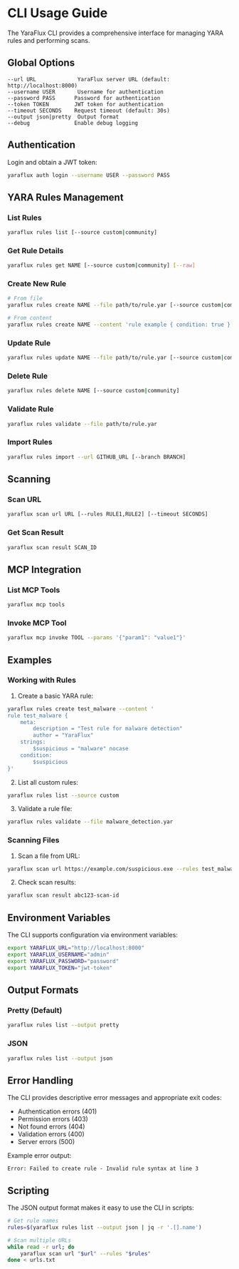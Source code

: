 # CLI Usage Guide

The YaraFlux CLI provides a comprehensive interface for managing YARA rules and performing scans.

## Global Options

```
--url URL             YaraFlux server URL (default: http://localhost:8000)
--username USER       Username for authentication
--password PASS      Password for authentication
--token TOKEN        JWT token for authentication
--timeout SECONDS    Request timeout (default: 30s)
--output json|pretty  Output format
--debug              Enable debug logging
```

## Authentication

Login and obtain a JWT token:
```bash
yaraflux auth login --username USER --password PASS
```

## YARA Rules Management

### List Rules
```bash
yaraflux rules list [--source custom|community]
```

### Get Rule Details
```bash
yaraflux rules get NAME [--source custom|community] [--raw]
```

### Create New Rule
```bash
# From file
yaraflux rules create NAME --file path/to/rule.yar [--source custom|community]

# From content
yaraflux rules create NAME --content 'rule example { condition: true }' [--source custom|community]
```

### Update Rule
```bash
yaraflux rules update NAME --file path/to/rule.yar [--source custom|community]
```

### Delete Rule
```bash
yaraflux rules delete NAME [--source custom|community]
```

### Validate Rule
```bash
yaraflux rules validate --file path/to/rule.yar
```

### Import Rules
```bash
yaraflux rules import --url GITHUB_URL [--branch BRANCH]
```

## Scanning

### Scan URL
```bash
yaraflux scan url URL [--rules RULE1,RULE2] [--timeout SECONDS]
```

### Get Scan Result
```bash
yaraflux scan result SCAN_ID
```

## MCP Integration

### List MCP Tools
```bash
yaraflux mcp tools
```

### Invoke MCP Tool
```bash
yaraflux mcp invoke TOOL --params '{"param1": "value1"}'
```

## Examples

### Working with Rules

1. Create a basic YARA rule:
```bash
yaraflux rules create test_malware --content '
rule test_malware {
    meta:
        description = "Test rule for malware detection"
        author = "YaraFlux"
    strings:
        $suspicious = "malware" nocase
    condition:
        $suspicious
}'
```

2. List all custom rules:
```bash
yaraflux rules list --source custom
```

3. Validate a rule file:
```bash
yaraflux rules validate --file malware_detection.yar
```

### Scanning Files

1. Scan a file from URL:
```bash
yaraflux scan url https://example.com/suspicious.exe --rules test_malware
```

2. Check scan results:
```bash
yaraflux scan result abc123-scan-id
```

## Environment Variables

The CLI supports configuration via environment variables:

```bash
export YARAFLUX_URL="http://localhost:8000"
export YARAFLUX_USERNAME="admin"
export YARAFLUX_PASSWORD="password"
export YARAFLUX_TOKEN="jwt-token"
```

## Output Formats

### Pretty (Default)
```bash
yaraflux rules list --output pretty
```

### JSON
```bash
yaraflux rules list --output json
```

## Error Handling

The CLI provides descriptive error messages and appropriate exit codes:

- Authentication errors (401)
- Permission errors (403)
- Not found errors (404)
- Validation errors (400)
- Server errors (500)

Example error output:
```
Error: Failed to create rule - Invalid rule syntax at line 3
```

## Scripting

The JSON output format makes it easy to use the CLI in scripts:

```bash
# Get rule names
rules=$(yaraflux rules list --output json | jq -r '.[].name')

# Scan multiple URLs
while read -r url; do
    yaraflux scan url "$url" --rules "$rules"
done < urls.txt
